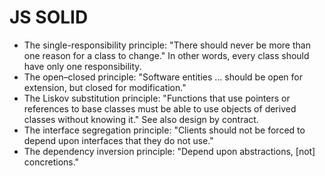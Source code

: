 # JS SOLID

- The single-responsibility principle: "There should never be more than one reason for a class to change." In other words, every class should have only one responsibility.
- The open–closed principle: "Software entities ... should be open for extension, but closed for modification."
- The Liskov substitution principle: "Functions that use pointers or references to base classes must be able to use objects of derived classes without knowing it." See also design by contract.
- The interface segregation principle: "Clients should not be forced to depend upon interfaces that they do not use."
- The dependency inversion principle: "Depend upon abstractions, [not] concretions."
